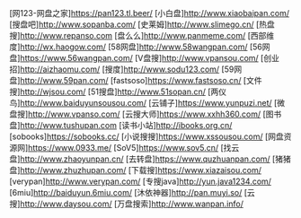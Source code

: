 [网123-网盘之家]https://pan123.tl.beer/
[小白盘]http://www.xiaobaipan.com/
[搜盘吧]http://www.sopanba.com/
[史莱姆]http://www.slimego.cn/
[热盘搜]http://www.repanso.com
[盘么么]http://www.panmeme.com/
[西部维度]http://wx.haogow.com/
[58网盘]http://www.58wangpan.com/
[56网盘]https://www.56wangpan.com/
[V盘搜]http://www.vpansou.com/
[创业招]http://aizhaomu.com/
[搜度]http://www.sodu123.com/
[59网盘]http://www.59pan.com/
[fastsoso]https://www.fastsoso.cn/
[文件搜]http://wjsou.com/
[51搜盘]http://www.51sopan.cn/
[两仪鸟]http://www.baiduyunsousou.com/
[云铺子]https://www.yunpuzi.net/
[微盘搜]http://www.vpanso.com/
[云搜大师]https://www.xxhh360.com/
[图书盘]http://www.tushupan.com
[读书小站]http://ibooks.org.cn/
[sobooks]https://sobooks.cc/
[小说搜搜]https://www.xssousou.com/
[网盘资源网]https://www.0933.me/
[SoV5]https://www.sov5.cn/
[找云盘]http://www.zhaoyunpan.cn/
[去转盘]https://www.quzhuanpan.com/
[猪猪盘]http://www.zhuzhupan.com/
[下载搜]https://www.xiazaisou.com/
[verypan]http://www.verypan.com/
[专搜java]http://yun.java1234.com/
[6miu]http://baiduyun.6miu.com/
[沐依神器]http://pan.muyi.so/
[云搜]http://www.daysou.com/
[万盘搜索]http://www.wanpan.info/

